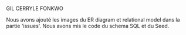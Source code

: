 
GIL CERRYLE FONKWO

Nous avons ajouté les images du ER diagram et relational model dans la partie 'issues'.
Nous avons mis le code du schema SQL et du Seed.
